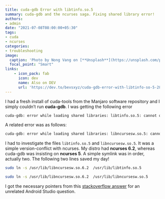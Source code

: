 ```yaml
---
title: cuda-gdb Error with libtinfo.so.5
summary: cuda-gdb and the ncurses saga. Fixing shared library error!
authors:
- admin
date: "2021-07-08T08:00:00+05:30"
tags:
- cuda
- ncurses
categories:
- troubleshooting
image:
  caption: 'Photo by Nong Vang on [**Unsplash**](https://unsplash.com/photos/O_Xy25Dj7Mo)'
  focal_point: "Smart"
links:
    - icon_pack: fab
      icon: dev
      name: Also on DEV
      url: 'https://dev.to/bevsxyz/cuda-gdb-error-with-libtinfo-so-5-289i'
---
```


I had a fresh install of cuda-tools from the Manjaro software repository and I simply couldn’t run **cuda-gdb**. I was getting the following error

```bash
cuda-gdb: error while loading shared libraries: libtinfo.so.5: cannot open shared object file: No such file or directory
```

A related error was as follows:

```bash
cuda-gdb: error while loading shared libraries: libncursesw.so.5: cannot open shared object file: No such file or directory
```

I had to investigate the files `libtinfo.so.5` and `libncursesw.so.5`. It was a simple version-conflict with ncurses. My distro had **ncurses 6.2**, whereas cuda-gdb was insisting on **ncurses 5**. A simple symlink was in order, actually two. The following two lines saved my day!

```bash
sudo ln -s /usr/lib/libncursesw.so.6.2  /usr/lib/libtinfo.so.5

sudo ln -s /usr/lib/libncursesw.so.6.2  /usr/lib/libncursesw.so.5
```

I got the necessary pointers from this [stackoverflow answer](https://stackoverflow.com/a/42686791/16394350) for an unrelated Android Studio question.
